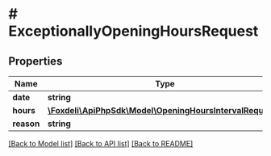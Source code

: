 # # ExceptionallyOpeningHoursRequest

## Properties

Name | Type | Description | Notes
------------ | ------------- | ------------- | -------------
**date** | **string** |  |
**hours** | [**\Foxdeli\ApiPhpSdk\Model\OpeningHoursIntervalRequest[]**](OpeningHoursIntervalRequest.md) |  | [optional]
**reason** | **string** |  | [optional]

[[Back to Model list]](../../README.md#models) [[Back to API list]](../../README.md#endpoints) [[Back to README]](../../README.md)
